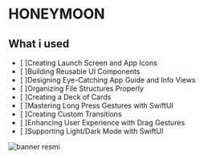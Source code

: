 # HONEYMOON







## What i used


- [ ]Creating Launch Screen and App Icons
- [ ]Building Reusable UI Components
- [ ]Designing Eye-Catching App Guide and Info Views
- [ ]Organizing File Structures Properly
- [ ]Creating a Deck of Cards
- [ ]Mastering Long Press Gestures with SwiftUI
- [ ]Creating Custom Transitions
- [ ]Enhancing User Experience with Drag Gestures
- [ ]Supporting Light/Dark Mode with SwiftUI


![banner resmi](https://r.resimlink.com/Uqkcmv5d.png)
